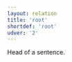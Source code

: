 ```yaml
---
layout: relation
title: 'root'
shortdef: 'root'
udver: '2'
---
```


Head of a sentence.
<!-- Interlanguage links updated Čt lis 12 09:43:39 CET 2020 -->
